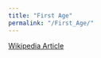 ```yaml
---
title: "First Age"
permalink: "/First_Age/"
---
```


[Wikipedia Article](http://en.wikipedia.org/wiki/First_Age)